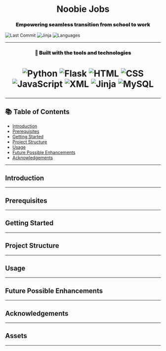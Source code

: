 <h1 align="center">
    Noobie Jobs
</h1>

<h3 align=center style="font-weight: 1000;">
    Empowering seamless transition from school to work
</h3>


![Last Commit](https://img.shields.io/github/last-commit/KiseraTimon/ICS-Project-1)
![Jinja](https://img.shields.io/badge/jinja-Templates-yellowgreen)
![Languages](https://img.shields.io/github/languages/count/KiseraTimon/ICS-Project-1)

---

<h3 align=center style="font-weight: 1000">
🚀 Built with the tools and technologies
</h3>

<h1 align=center>

![Python](https://img.shields.io/badge/-Python-3776AB?logo=python)
![Flask](https://img.shields.io/badge/-Flask-black?logo=flask)
![HTML](https://img.shields.io/badge/-HTML5-E34F26?logo=html5)
![CSS](https://img.shields.io/badge/-CSS3-1572B6?logo=css3)
![JavaScript](https://img.shields.io/badge/-JavaScript-yellow?logo=javascript)
![XML](https://img.shields.io/badge/-XML-0060aa?logo=xml)
![Jinja](https://img.shields.io/badge/-Jinja2-brown?logo=jinja)
![MySQL](https://img.shields.io/badge/-MySQL-grey?logo=mysql)
</h1>

---

## 📚 Table of Contents

- [Introduction](#introduction)
- [Prerequisites](#prerequisites)
- [Getting Started](#getting-started)
- [Project Structure](#project-structure)
- [Usage](#usage)
- [Future Possible Enhancements](#future-possible-enhancements)
- [Acknowledgements](#acknowledgements)

---

## Introduction

---

## Prerequisites

---

## Getting Started

---

## Project Structure

---

## Usage

---

## Future Possible Enhancements

---

## Acknowledgements

---

## Assets

---
